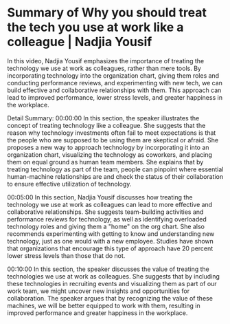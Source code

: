 # Summary of Why you should treat the tech you use at work like a colleague | Nadjia Yousif

In this video, Nadjia Yousif emphasizes the importance of treating the technology we use at work as colleagues, rather than mere tools. By incorporating technology into the organization chart, giving them roles and conducting performance reviews, and experimenting with new tech, we can build effective and collaborative relationships with them. This approach can lead to improved performance, lower stress levels, and greater happiness in the workplace.

Detail Summary: 
00:00:00
In this section, the speaker illustrates the concept of treating technology like a colleague. She suggests that the reason why technology investments often fail to meet expectations is that the people who are supposed to be using them are skeptical or afraid. She proposes a new way to approach technology by incorporating it into an organization chart, visualizing the technology as coworkers, and placing them on equal ground as human team members. She explains that by treating technology as part of the team, people can pinpoint where essential human-machine relationships are and check the status of their collaboration to ensure effective utilization of technology.

00:05:00
In this section, Nadjia Yousif discusses how treating the technology we use at work as colleagues can lead to more effective and collaborative relationships. She suggests team-building activities and performance reviews for technology, as well as identifying overloaded technology roles and giving them a "home" on the org chart. She also recommends experimenting with getting to know and understanding new technology, just as one would with a new employee. Studies have shown that organizations that encourage this type of approach have 20 percent lower stress levels than those that do not.

00:10:00
In this section, the speaker discusses the value of treating the technologies we use at work as colleagues. She suggests that by including these technologies in recruiting events and visualizing them as part of our work team, we might uncover new insights and opportunities for collaboration. The speaker argues that by recognizing the value of these machines, we will be better equipped to work with them, resulting in improved performance and greater happiness in the workplace.

